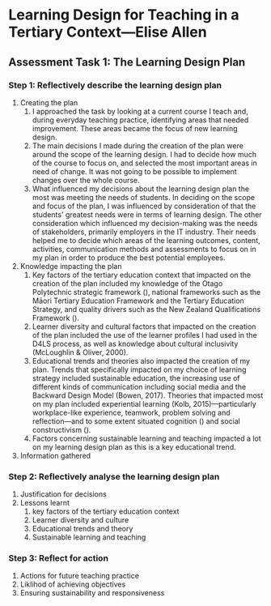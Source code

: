 # Learning Design for Teaching in a Tertiary Context—Elise Allen
## Assessment Task 1: The Learning Design Plan

### Step 1: Reflectively describe the learning design plan
1. Creating the plan
    1. I approached the task by looking at a current course I teach and, during everyday teaching practice, identifying areas that needed improvement. These areas became the focus of new learning design.
    2. The main decisions I made during the creation of the plan were around the scope of the learning design. I had to decide how much of the course to focus on, and selected the most important areas in need of change. It was not going to be possible to implement changes over the whole course.
    3. What influenced my decisions about the learning design plan the most was meeting the needs of students. In deciding on the scope and focus of the plan, I was influenced by consideration of that the students' greatest needs were in terms of learning design. The other consideration which influenced my decision-making was the needs of stakeholders, primarily employers in the IT industry. Their needs helped me to decide which areas of the learning outcomes, content, activities, communication methods and assessments to focus on in my plan in order to produce the best potential employees.
2. Knowledge impacting the plan
    1. Key factors of the tertiary education context that impacted on the creation of the plan included my knowledge of the Otago Polytechnic strategic framework (), national frameworks such as the Māori Tertiary Education Framework and the Tertiary Education Strategy, and quality drivers such as the New Zealand Qualifications Framework ().
    2. Learner diversity and cultural factors that impacted on the creation of the plan included the use of the learner profiles I had used in the D4LS process, as well as knowledge about cultural inclusivity (McLoughlin & Oliver, 2000).
    3. Educational trends and theories also impacted the creation of my plan. Trends that specifically impacted on my choice of learning strategy included sustainable education, the increasing use of different kinds of communication including social media and the Backward Design Model (Bowen, 2017). Theories that impacted most on my plan included experiential learning (Kolb, 2015)—particularly workplace-like experience, teamwork, problem solving and reflection—and to some extent situated cognition () and social constructivism ().
    4. Factors concerning sustainable learning and teaching impacted a lot on my learning design plan as this is a key educational trend.
3. Information gathered

### Step 2: Reflectively analyse the learning design plan
1. Justification for decisions
2. Lessons learnt
    1. key factors of the tertiary education context
    2. Learner diversity and culture
    3. Educational trends and theory
    4. Sustainable learning and teaching
   
### Step 3: Reflect for action
1. Actions for future teaching practice
2. Liklihod of achieving objectives
3. Ensuring sustainability and responsiveness
